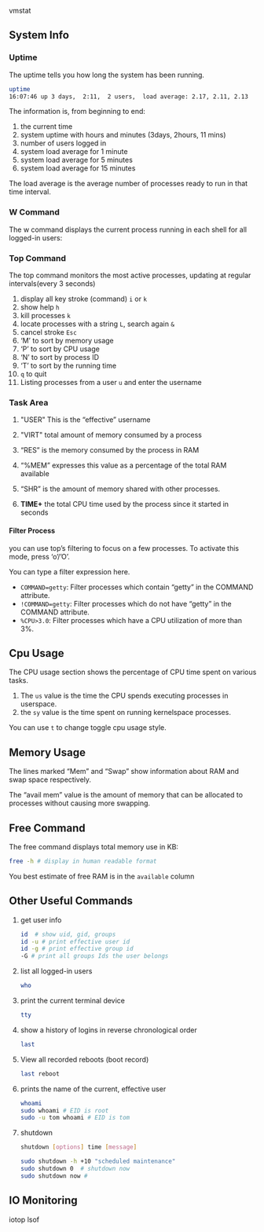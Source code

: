 vmstat
## System Info

### Uptime

The uptime tells you how long the system has been running.

```bash
uptime
16:07:46 up 3 days,  2:11,  2 users,  load average: 2.17, 2.11, 2.13
```

The information is, from beginning to end:

1. the current time
2. system uptime with hours and minutes (3days, 2hours, 11 mins)
3. number of users logged in
4. system load average for 1 minute
5. system load average for 5 minutes
6. system load average for 15 minutes

The load average is the average number of processes ready to run in that time interval.	

### W Command

The w command displays the current process running in each shell for all logged-in users:

### Top Command

The top command monitors the most active processes, updating at regular intervals(every 3 seconds)

1. display all key stroke (command) `i` or `k`
2. show help `h`
3. kill processes `k`
4. locate processes with a string `L`, search again `&`
5. cancel stroke `Esc`
6. ‘M’ to sort by memory usage
7. ‘P’ to sort by CPU usage
8. ‘N’ to sort by process ID
9. ‘T’ to sort by the running time
10. `q` to quit
11. Listing processes from a user `u` and enter the username

### Task Area

1. "USER" This is the “effective” username

2. "VIRT" total amount of memory consumed by a process

3. “RES” is the memory consumed by the process in RAM

4. “%MEM” expresses this value as a percentage of the total RAM available

5. “SHR” is the amount of memory shared with other processes.

6. **TIME+** the total CPU time used by the process since it started in seconds

#### Filter Process

you can use top’s filtering to focus on a few processes. To activate this mode, press ‘o’/’O’.

You can type a filter expression here.

- `COMMAND=getty`: Filter processes which contain “getty” in the COMMAND attribute.
- `!COMMAND=getty`: Filter processes which do not have “getty” in the COMMAND attribute.
- `%CPU>3.0`: Filter processes which have a CPU utilization of more than 3%.

## Cpu Usage

The CPU usage section shows the percentage of CPU time spent on various tasks. 

1. The `us` value is the time the CPU spends executing processes in userspace. 
2. the `sy` value is the time spent on running kernelspace processes.

You can use `t` to change toggle cpu usage style.

## Memory Usage

The lines marked “Mem” and “Swap” show information about RAM and swap space respectively.

The “avail mem” value is the amount of memory that can be allocated to processes without causing more swapping.

## Free Command

The free command displays total memory use in KB:

```bash
free -h # display in human readable format
```

You best estimate of free RAM is in the `available` column

## Other Useful Commands

   1. get user info

      ```bash
      id  # show uid, gid, groups
      id -u # print effective user id
      id -g # print effective group id
      -G # print all groups Ids the user belongs
      ```

   2. list all logged-in users

      ```bash
      who
      ```

   3. print the current terminal device

      ```bash
      tty
      ```

   4. show a history of logins in reverse chronological order

      ```bash
      last
      ```

   5. View all recorded reboots (boot record)

      ```bash
      last reboot
      ```

   6. prints the name of the current, effective user

      ```bash
      whoami
      sudo whoami # EID is root
      sudo -u tom whoami # EID is tom
      ```

   7. shutdown

      ```bash
      shutdown [options] time [message]
      
      sudo shutdown -h +10 "scheduled maintenance"
      sudo shutdown 0  # shutdown now
      sudo shutdown now # 
      ```

## IO Monitoring
iotop
lsof
		
